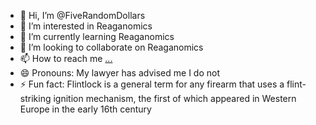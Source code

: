 - 👋 Hi, I’m @FiveRandomDollars
- 👀 I’m interested in Reaganomics
- 🌱 I’m currently learning Reaganomics
- 💞️ I’m looking to collaborate on Reaganomics
- 📫 How to reach me [...](https://www.youtube.com/watch?v=YBO2b76gCVg)
- 😄 Pronouns: My lawyer has advised me I do not 
- ⚡ Fun fact: Flintlock is a general term for any firearm that uses a flint-striking ignition mechanism, the first of which appeared in Western Europe in the early 16th century

<!---
FiveRandomDollars/FiveRandomDollars is a ✨ special ✨ repository because its `README.md` (this file) appears on your GitHub profile.
You can click the Preview link to take a look at your changes.
--->
